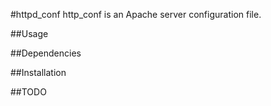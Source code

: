 #httpd_conf
http_conf is an Apache server configuration file.

##Usage


##Dependencies


##Installation


##TODO



